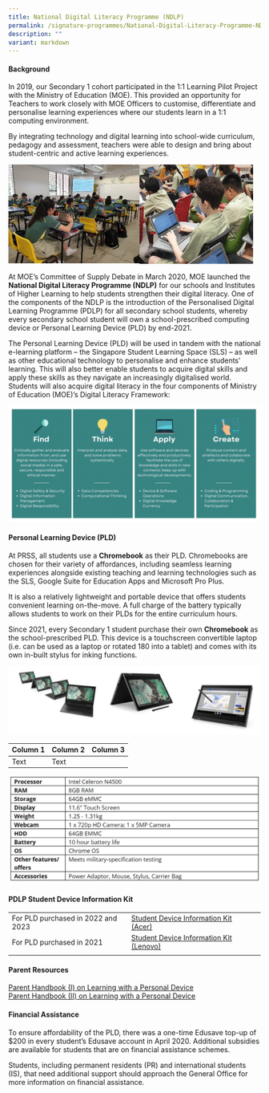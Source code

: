 ```yaml
---
title: National Digital Literacy Programme (NDLP)
permalink: /signature-programmes/National-Digital-Literacy-Programme-NDLP/
description: ""
variant: markdown
---
```

#### Background

In 2019, our Secondary 1 cohort participated in the 1:1 Learning Pilot Project with the Ministry of Education (MOE). This provided an opportunity for Teachers to work closely with MOE Officers to customise, differentiate and personalise learning experiences where our students learn in a 1:1 computing environment. 

By integrating technology and digital learning into school-wide curriculum, pedagogy and assessment, teachers were able to design and bring about student-centric and active learning experiences.

<img src="/images/Pic%201.jpeg" style="width:52%;float:left"><img src="/images/Pic%202.jpeg" style="width:45%">
		 
At MOE’s Committee of Supply Debate in March 2020, MOE launched the **National Digital Literacy Programme (NDLP)** for our schools and Institutes of Higher Learning to help students strengthen their digital literacy. One of the components of the NDLP is the introduction of the Personalised Digital Learning Programme (PDLP) for all secondary school students, whereby every secondary school student will own a school-prescribed computing device or Personal Learning Device (PLD) by end-2021.

The Personal Learning Device (PLD) will be used in tandem with the national e-learning platform – the Singapore Student Learning Space (SLS) – as well as other educational technology to personalise and enhance students’ learning. This will also better enable students to acquire digital skills and apply these skills as they navigate an increasingly digitalised world. Students will also acquire digital literacy in the four components of Ministry of Education (MOE)’s Digital Literacy Framework:

![](/images/Signature%20Programmes/MOE_Digital_Literacy_Framework.png)


#### Personal Learning Device (PLD)

At PRSS, all students use a **Chromebook** as their PLD. Chromebooks are chosen for their variety of affordances, including seamless learning experiences alongside existing teaching and learning technologies such as the SLS, Google Suite for Education Apps and Microsoft Pro Plus. 

It is also a relatively lightweight and portable device that offers students convenient learning on-the-move. A full charge of the battery typically allows students to work on their PLDs for the entire curriculum hours.   

Since 2021, every Secondary 1 student purchase their own **Chromebook** as the school-prescribed PLD. This device is a touchscreen convertible laptop (i.e. can be used as a laptop or rotated 180 into a tablet) and comes with its own in-built stylus for inking functions.

![](/images/chrome.png)


| Column 1 | Column 2 | Column 3 |
| -------- | -------- | -------- |
| Text     | Text     | 


![](/images/chromespecs2023.png)

#### PDLP Student Device Information Kit
  
|  |    |  |
| -------- | -------- | -------- |
| For PLD purchased in 2022 and 2023 | [Student Device Information Kit (Acer)](/files/Student%20Device%20Information%20Kit%20Acer_26%20Mar%2022.pdf) | 
| For PLD purchased in 2021 | [Student Device Information Kit (Lenovo)](/files/Student%20Device%20Information%20Kit%20Lenovo_01%20July%2022.pdf) | 
|  |    |  |


#### Parent Resources

[Parent Handbook (I) on Learning with a Personal Device](/files/Signature%20programmes/NDLP/ip2%20parent%20handbook%20i%202024_final.pdf)<br>
[Parent Handbook (II) on Learning with a Personal Device](/files/Signature%20programmes/NDLP/ip3%20parent%20handbook%20ii%202024_final.pdf)<br>

#### Financial Assistance

To ensure affordability of the PLD, there was a one-time Edusave top-up of $200 in every student’s Edusave account in April 2020. Additional subsidies are available for students that are on financial assistance schemes.
 
Students, including permanent residents (PR) and international students (IS), that need additional support should approach the General Office for more information on financial assistance.